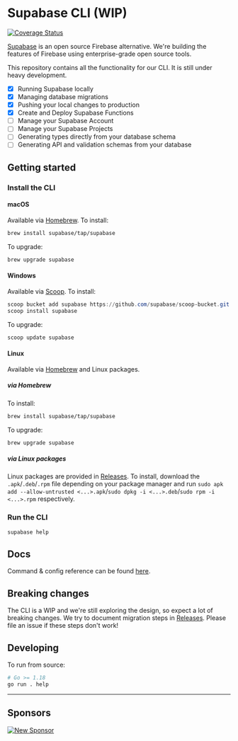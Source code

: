 # Supabase CLI (WIP)

[![Coverage Status](https://coveralls.io/repos/github/supabase/cli/badge.svg?branch=main)](https://coveralls.io/github/supabase/cli?branch=main)

[Supabase](https://supabase.io) is an open source Firebase alternative. We're building the features of Firebase using enterprise-grade open source tools.

This repository contains all the functionality for our CLI. It is still under heavy development.

- [x] Running Supabase locally
- [x] Managing database migrations
- [x] Pushing your local changes to production
- [x] Create and Deploy Supabase Functions
- [ ] Manage your Supabase Account
- [ ] Manage your Supabase Projects
- [ ] Generating types directly from your database schema
- [ ] Generating API and validation schemas from your database

## Getting started

### Install the CLI

#### macOS

Available via [Homebrew](https://brew.sh). To install:

```sh
brew install supabase/tap/supabase
```

To upgrade:

```sh
brew upgrade supabase
```

#### Windows

Available via [Scoop](https://scoop.sh). To install:

```powershell
scoop bucket add supabase https://github.com/supabase/scoop-bucket.git
scoop install supabase
```

To upgrade:

```powershell
scoop update supabase
```

#### Linux

Available via [Homebrew](https://brew.sh) and Linux packages.

##### via Homebrew

To install:

```sh
brew install supabase/tap/supabase
```

To upgrade:

```sh
brew upgrade supabase
```

##### via Linux packages

Linux packages are provided in [Releases](https://github.com/supabase/cli/releases). To install, download the `.apk`/`.deb`/`.rpm` file depending on your package manager and run `sudo apk add --allow-untrusted <...>.apk`/`sudo dpkg -i <...>.deb`/`sudo rpm -i <...>.rpm` respectively.

### Run the CLI

```sh
supabase help
```

## Docs

Command & config reference can be found [here](https://supabase.com/docs/reference/cli/about).

## Breaking changes

The CLI is a WIP and we're still exploring the design, so expect a lot of breaking changes. We try to document migration steps in [Releases](https://github.com/supabase/cli/releases). Please file an issue if these steps don't work!

## Developing

To run from source:

```sh
# Go >= 1.18
go run . help
```

---

## Sponsors

[![New Sponsor](https://user-images.githubusercontent.com/10214025/90518111-e74bbb00-e198-11ea-8f88-c9e3c1aa4b5b.png)](https://github.com/sponsors/supabase)
